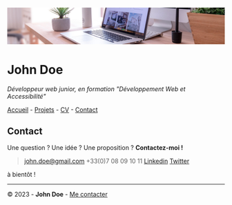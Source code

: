 ![Banner John Doe](img/desk-banner.jpg)

# John Doe

*Développeur web junior, en formation "Développement Web et Accessibilité"*

[Accueil](README.md) - [Projets](projets.md) - [CV](cv.md) - [Contact](contact.md)

## Contact

Une question ? Une idée ? Une proposition ?
**Contactez-moi !**

> john.doe@gmail.com
> +33(0)7 08 09 10 11
> [Linkedin](#)
> [Twitter](#)

à bientôt !

---

© 2023 - **John Doe** - [Me contacter](contact.md)
